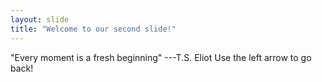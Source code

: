 ```yaml
---
layout: slide
title: "Welcome to our second slide!"
---
```

"Every moment is a fresh beginning" ---T.S. Eliot
Use the left arrow to go back!
